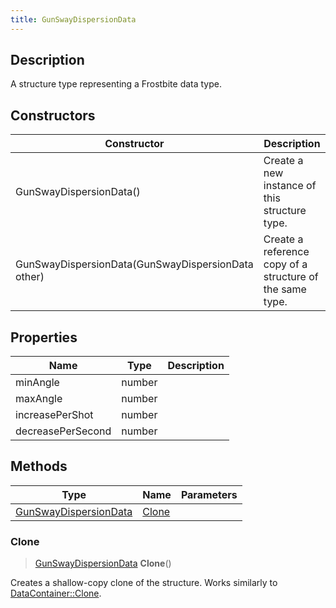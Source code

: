 ```yaml
---
title: GunSwayDispersionData
---
```

## Description

A structure type representing a Frostbite data type.

## Constructors

| Constructor                                        | Description                                              |
| -------------------------------------------------- | -------------------------------------------------------- |
| GunSwayDispersionData()                            | Create a new instance of this structure type.            |
| GunSwayDispersionData(GunSwayDispersionData other) | Create a reference copy of a structure of the same type. |

## Properties

| Name              | Type   | Description |
| ----------------- | ------ | ----------- |
| minAngle          | number |             |
| maxAngle          | number |             |
| increasePerShot   | number |             |
| decreasePerSecond | number |             |

## Methods

| Type                                           | Name            | Parameters |
| ---------------------------------------------- | --------------- | ---------- |
| [GunSwayDispersionData](/vext/ref/fb/gunswaydispersiondata/) | [Clone](#clone) |            |

### Clone

> [GunSwayDispersionData](/vext/ref/fb/gunswaydispersiondata/) **Clone**()

Creates a shallow-copy clone of the structure. Works similarly to [DataContainer::Clone](/vext/ref/shared/class/datacontainer#clone).
